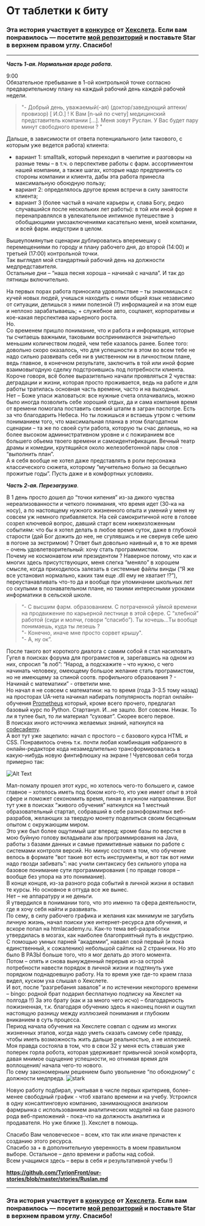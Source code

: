 # От таблетки к биту

### Эта история участвует в [конкурсе](http://mystory.hexlet.io/) от [Хекслета](https://ru.hexlet.io/). Если вам понравилось — посетите [мой репозиторий](https://github.com/TyrionFront/our-stories/edit/master/stories/Ruslan.md) и поставьте Star в верхнем правом углу. Спасибо!

---

**_Часть 1-ая. Нормальная вроде работа._**

9:00  
Обязательное пребывание в 1-ой контрольной точке согласно предварительному плану на каждый рабочий день каждой рабочей недели.  
> "- Добрый день, уважаемый(-ая) (доктор/заведующий аптеки/провизор) [ И.О.] ! К Вам [n-ый по счету] медицинский представитель компании [...]. Меня зовут Руслан. У Вас будет пару минут свободного времени ?  "

Дальше, в зависимости от ответа потенциального (или такового, с которым уже ведется работа) клиента:
 - вариант 1: smalltalk, который переходил в чаепитие и разговоры на разные темы – в т.ч.  о перспективе работы с фарм. ассортиментом нашей компании, а также шагах, которые надо предпринять со стороны компании и клиента, дабы эта работа принесла максимальную обоюдную пользу;
 - вариант 2: определялось другое время встречи в силу занятости клиента;
 - вариант 3 (более частый в начале карьеры и, слава Богу, редко случавшийся после нескольких лет работы): в той или иной форме я перенаправлялся в увлекательное интимное путешествие з обобщающими умозаключениями касательно меня, моей компании, и всей фарм. индустрии в целом.
 
Вышеупомянутые сценарии дублировались вперемешку с перемещениями по городу и плану рабочего дня, до второй (14:00) и третьей (17:00) контрольной точки.  
Так выглядел мой стандартный рабочий день на должности медпредставителя.  
Остальные дни –  “наша песня хороша – начинай с начала”. И так до пятницы включительно.  

На первых порах работа приносила удовольствие – ты знакомишься с кучей новых людей, учишься находить с ними общий язык независимо от ситуации, делишься з ними полезной (?) информацией и на этом еще и неплохо зарабатываешь;  + служебное авто, соцпакет, корпоративы и кое-какая перспектива карьерного роста.  
Но.  
Со временем пришло понимание, что и работа и информация, которые ты считаешь важными, таковыми воспринимаются значительно меньшим количеством людей, чем тебе казалось ранее. Более того: довольно скоро оказалось, что для успешности в этом во всем тебе не надо сильно развивать себя ни в умственном ни в личностном плане, ведь главное, в конечном результате, заключить в той или иной форме взаимовыгодную сделку подстроившись под потребности клиента.   
Короче говоря, всё более выразительно начали проявляться 2 чувства: деградации и жизни, которая просто проживается, ведь на работе и для работы тратилась основная часть времени, часто и на выходных.  
Нет – Боже упаси жаловаться: все нужные счета оплачивались, можно было иногда позволить себе хороший отдых, да и сама компания время от времени помогала поставить свежий штапм в загран паспотре. Есть за что благодарить Небеса. Но ты ложишься и встаешь утром с четким пониманием того, что максимальная планка в этом благодатном сценарии – та же по своей сути работа, которую ты счас делаешь, но на более высоком административном уровне и с пожиранием все большего обьема твоего времени и самоидентификации. Вечный театр драмы и комедии, крутящийся около железобетонной пары  слов - “выполнить план”.  
А я себя вообще не хотел даже представлять в роли персонажа классического сюжета, которому “мучительно больно за бесцельно прожитые годы”. Пусть даже и в комфортных условиях.

  **_Часть 2-ая.  Перезагрузка_**.

В 1 день просто дошел до “точки кипения” из-за дикого чувства нереализованности и четкого понимания, что время идет (30-ка на носу), а по настоящему нужного жизненного опыта и умений у меня ну совсем уж немного прибавляется. На сей самокритичной ноте в голове созрел ключевой вопрос, давший старт всем нижеизложенным событиям: что бы я хотел делать в любое время суток, даже в глубокой старости (дай Бог дожить до нее, не сгулявшись и не свернув себе шею в погоне за экстримом) ? Ответ был довольно наивный и, в то же время – очень удовлетворительный: хочу стать программистом.  
Почему не космонавтом или президентом ? Наверное потому, что как и многих здесь присутствующих, меня слегка “меняло” в хорошем смысле, когда приходилось залезать в системные файлы винды (“Я же все установил нормально, каких там еще .dll ему не хватает !?”), переустанавливать что-то да и вообще при упоминании школьных лет со скупыми в познавательном плане, но такими интересными уроками информатики в сельской школе.  
> “- С высшим фарм. образованием.  С потраченной уймой времени на продвижение по карьерной лестнице в этой сфере. С “хлебной” работой (сиди и молчи, говори “спасибо”). Ты хочешь...Ты вообще понимаешь, куда ты лезешь ?  
>"- Конечно, иначе мне просто сорвет крышу".  
>"- А, ну ок”.  

После такого вот короткого диалога с самим собой я стал насиловать Гугел в поисках форума для програмистов и, зарегавшись на одном из них, спросил “в лоб”: “Народ, а подскажите – что нужно, с чего начинать человеку, омеющему большое желание стать програмистом, но не имеющему за спиной соотв. профильного образования ? - Начинай с математики” - ответили мне.  
Но начал я не совсем с математики: на то время (года 3-3.5 тому назад) на просторах UA-нета начинал набирать популярность портал онлайн-обучения [Prometheus](https://prometheus.org.ua/courses/) который, кроме всего прочего, предлагал базовый курс по Python. Стартанул. И…не зашло. Вот совсем. Никак. То ли я тупее был, то ли материал “суховат”. Скорее всего первое.  
В поисках иного источника желаемых знаний, наткнулся на [codecademy](https://www.codecademy.com/).  
А вот тут уже зацепило: начал с простого – с базового курса HTML и CSS. Понравилось очень т.к. почти любая комбинация набранного в онлайн-редакторе кода незамедлительно трансформировалась в какую-нибудь новую финтифлюшку на экране ! Чувтсвовал себя тогда примерно так:  

![Alt Text](https://78.media.tumblr.com/465d4ad6cb9aa6ae93cbdd4b50c9b51d/tumblr_inline_n0nuq2I5tH1qgp297.gif)  

Мал-помалу прошел этот курс, но хотелось чего-то большего и, самое главное – хотелось иметь под боком кого-то, кто уже имеет опыт в этой сфере и поможет секономить время, пиная в нужном направлении. Вот тут уже в поисках “живого обучения” наткнулся на 1 местный образовательный стартап, собравший в себе разноформатных веб-разрабов, желающих за твердую монету поделиться своим бесценным опытом с окружающим миром.  
Это уже был более ощутимый шаг вперед: кроме базы по верстке в мою буйную голову вкладывали азы программирования на Java, работы з базами данных и самые примитивные навыки по работе с системами контроля версий. Но минус состоял в том, что обучение велось  в формате “вот такие вот есть инструменты, и вот так вот ними надо гвозди забивать”:  нас учили синтаксису без сильного упора на базовое понимание сути программирования ( по правде говоря – вообще без упора на это понимание).  
В конце концов, из-за разного рода событий в личной жизни я оставил те курсы. Но основное я оттуда все же вынес.  
Нет – не аппаратуру и не деньги.  
Я утвердился в понимании того, что это именно та сфера деятельности, где я хочу себя найти и развивать.  
По сему, в силу рабочего графика и желания как минимум не загубить личную жизнь, начал поиски уже интернет-ресурса для обучения, и вскоре попал на htmlacademy.ru. Как-то тема веб-разработки утвердилась в мозгах, как наиболее благоприятный путь в индустрию. С помощью умных парней “академии”, наваял свой первый (и пока единственный, к сожалению)  небольшой сайтик на 2 странички. Но это было В РАЗЫ больше того, что я мог делать до этого момента.  
Потом – опять и снова вынужденный перерыв из-за острой потребности навести порядок в личной жизни и подтянуть уже порядком поднадоевшую работу. На то время уже где-то краем глаза видел, куском уха слышал о Хекслете.  
И вот, после “разгребания завалов” и по истечении некоторого времени – bingo: родной брат подарил бесплатную подписку на Хекслет на полгода !!) За это брату (как и за много чего исчо) – благодарность пожизненная, т.к. благодаря обучению здесь я наконец понял и ощутил настоящую разницу между изллюзией понимания и глубоким вниканием в суть процесса.  
Период начала обучения на Хекслете совпал с одним из многих жизненных этапов, когда надо уметь сказать самому себе правду, чтобы иметь возможность жить дальше реальностью, а не иллюзией. Моя правда состояла в том, что в свои 32 у меня есть ставшая уже поперек горла робота, которая удерживает привычной зоной комфорта, давая мнимое ощущение успешности, но отнимая время для воплощения/ начала чего-то нового.  
По сему закономерным решением было увольнение “по обоюдному” с должности медпреда. 
![stark](https://media.giphy.com/media/AbYxDs20DECQw/giphy.gif)  


Новую работу подбирал, учитывая в числе первых критериев, более-менее свободный график - чтоб хватало времени и на учебу. Устроился в одну консалтинговую компанию, занимающуюся анализом фармрынка с использованием аналитических модулей на базе разного рода веб-приложений - пока-что на должность аналитика и продавателя. Но уже ближе )). Хекслет в помощь.  

Спасибо Вам человеческое – всем, кто так или иначе причастен к созданию этого ресурса.  
Спасибо за + в дополнительную уверенность в моем правильном выборе. Остальное – дело времени и работы над собой.  
Всем учащимся здесь – веры в себя и результативной учебы !)

**https://github.com/TyrionFront/our-stories/blob/master/stories/Ruslan.md**

---

### Эта история участвует в [конкурсе](http://mystory.hexlet.io/) от [Хекслета](https://ru.hexlet.io/). Если вам понравилось — посетите [мой репозиторий](https://github.com/TyrionFront/our-stories/edit/master/stories/Ruslan.md) и поставьте Star в верхнем правом углу. Спасибо!

